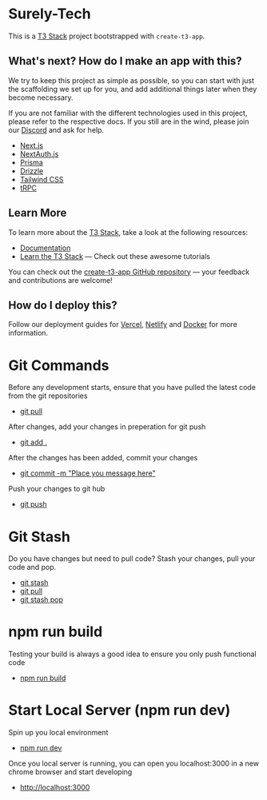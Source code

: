 # Surely-Tech

This is a [T3 Stack](https://create.t3.gg/) project bootstrapped with `create-t3-app`.

## What's next? How do I make an app with this?

We try to keep this project as simple as possible, so you can start with just the scaffolding we set up for you, and add additional things later when they become necessary.

If you are not familiar with the different technologies used in this project, please refer to the respective docs. If you still are in the wind, please join our [Discord](https://t3.gg/discord) and ask for help.

- [Next.js](https://nextjs.org)
- [NextAuth.js](https://next-auth.js.org)
- [Prisma](https://prisma.io)
- [Drizzle](https://orm.drizzle.team)
- [Tailwind CSS](https://tailwindcss.com)
- [tRPC](https://trpc.io)

## Learn More

To learn more about the [T3 Stack](https://create.t3.gg/), take a look at the following resources:

- [Documentation](https://create.t3.gg/)
- [Learn the T3 Stack](https://create.t3.gg/en/faq#what-learning-resources-are-currently-available) — Check out these awesome tutorials

You can check out the [create-t3-app GitHub repository](https://github.com/t3-oss/create-t3-app) — your feedback and contributions are welcome!

## How do I deploy this?

Follow our deployment guides for [Vercel](https://create.t3.gg/en/deployment/vercel), [Netlify](https://create.t3.gg/en/deployment/netlify) and [Docker](https://create.t3.gg/en/deployment/docker) for more information.

# Git Commands

Before any development starts, ensure that you have pulled the latest code from the git repositories
- [ git pull ]()

After changes, add your changes in preperation for git push
- [ git add . ]()

After the changes has been added, commit your changes
- [ git commit -m "Place you message here" ]()

Push your changes to git hub
- [ git push ]()

# Git Stash

Do you have changes but need to pull code? Stash your changes, pull your code and pop.

- [ git stash ]()
- [ git pull ]()
- [ git stash pop ]()

# npm run build

Testing your build is always a good idea to ensure you only push functional code
- [npm run build]()

# Start Local Server (npm run dev)

Spin up you local environment

- [npm run dev]()

Once you local server is running, you can open you localhost:3000 in a new chrome browser and start developing

- [http://localhost:3000](http://localhost:3000)